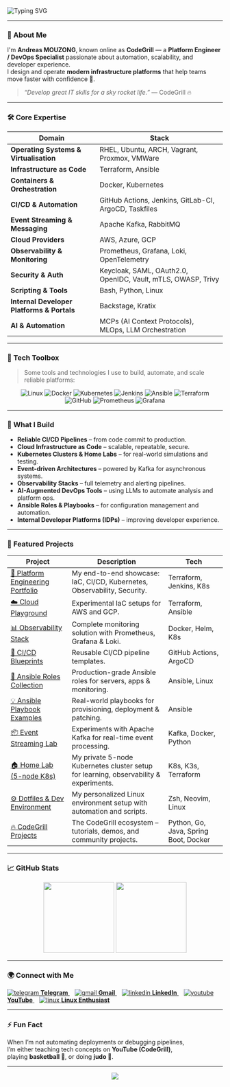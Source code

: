 <!-- PROFILE README -->

<img src="https://readme-typing-svg.herokuapp.com?font=JetBrains+Mono&pause=1000&color=32CD32&center=true&vCenter=true&width=700&lines=Hi+there+👋+I'm+Andreas+MOUZONG;aka+CodeGrill+-+Platform+Engineer;Automate+everything.+Secure+everything.+Observe+everything." alt="Typing SVG" />

---

### 🧠 About Me
I'm **Andreas MOUZONG**, known online as **CodeGrill** — a **Platform Engineer / DevOps Specialist** passionate about automation, scalability, and developer experience.  
I design and operate **modern infrastructure platforms** that help teams move faster with confidence 🚀.

> *“Develop great IT skills for a sky rocket life.”* — CodeGrill 🔥  

---

### 🛠️ Core Expertise

| Domain | Stack |
|--------|--------|
| **Operating Systems & Virtualisation** | RHEL, Ubuntu, ARCH, Vagrant, Proxmox, VMWare |
| **Infrastructure as Code** | Terraform, Ansible |
| **Containers & Orchestration** | Docker, Kubernetes |
| **CI/CD & Automation** | GitHub Actions, Jenkins, GitLab-CI, ArgoCD, Taskfiles |
| **Event Streaming & Messaging** | Apache Kafka, RabbitMQ |
| **Cloud Providers** | AWS, Azure, GCP |
| **Observability & Monitoring** | Prometheus, Grafana, Loki, OpenTelemetry |
| **Security & Auth** | Keycloak, SAML, OAuth2.0, OpenIDC, Vault, mTLS, OWASP, Trivy |
| **Scripting & Tools** | Bash, Python, Linux |
| **Internal Developer Platforms & Portals** | Backstage, Kratix |
| **AI & Automation** | MCPs (AI Context Protocols), MLOps, LLM Orchestration |


---

### 🧰 Tech Toolbox  

> Some tools and technologies I use to build, automate, and scale reliable platforms:

<p align="center">
  <img src="https://img.icons8.com/color/48/000000/linux.png" alt="Linux"/>
  <img src="https://img.icons8.com/color/48/000000/docker.png" alt="Docker"/>
  <img src="https://img.icons8.com/color/48/000000/kubernetes.png" alt="Kubernetes"/>
  <img src="https://img.icons8.com/color/48/000000/jenkins.png" alt="Jenkins"/>
  <img src="https://img.icons8.com/color/48/000000/ansible.png" alt="Ansible"/>
  <img src="https://img.icons8.com/color/48/000000/terraform.png" alt="Terraform"/>
  <img src="https://img.icons8.com/color/48/000000/github--v1.png" alt="GitHub"/>
  <img src="https://img.icons8.com/color/48/000000/prometheus-app.png" alt="Prometheus"/>
  <img src="https://img.icons8.com/color/48/000000/grafana.png" alt="Grafana"/>
</p>

---

### 🧩 What I Build
- **Reliable CI/CD Pipelines** – from code commit to production.  
- **Cloud Infrastructure as Code** – scalable, repeatable, secure.  
- **Kubernetes Clusters & Home Labs** – for real-world simulations and testing.  
- **Event-driven Architectures** – powered by Kafka for asynchronous systems.  
- **Observability Stacks** – full telemetry and alerting pipelines.  
- **AI-Augmented DevOps Tools** – using LLMs to automate analysis and platform ops.  
- **Ansible Roles & Playbooks** – for configuration management and automation.  
- **Internal Developer Platforms (IDPs)** – improving developer experience.   

---

### 🧰 Featured Projects

| Project | Description | Tech |
|----------|--------------|------|
| [🔧 Platform Engineering Portfolio](https://github.com/mouzong/platform-engineering-portfolio) | My end-to-end showcase: IaC, CI/CD, Kubernetes, Observability, Security. | Terraform, Jenkins, K8s |
| [☁️ Cloud Playground](https://github.com/mouzong/cloud-playground) | Experimental IaC setups for AWS and GCP. | Terraform, Ansible |
| [📊 Observability Stack](https://github.com/mouzong/observability-stack) | Complete monitoring solution with Prometheus, Grafana & Loki. | Docker, Helm, K8s |
| [🚀 CI/CD Blueprints](https://github.com/mouzong/ci-cd-blueprints) | Reusable CI/CD pipeline templates. | GitHub Actions, ArgoCD |
| [🧰 Ansible Roles Collection](https://github.com/mouzong/ansible-roles-collection) | Production-grade Ansible roles for servers, apps & monitoring. | Ansible, Linux |
| [💡 Ansible Playbook Examples](https://github.com/mouzong/ansible-playbooks) | Real-world playbooks for provisioning, deployment & patching. | Ansible |
| [📦 Event Streaming Lab](https://github.com/mouzong/event-kafka-lab) | Experiments with Apache Kafka for real-time event processing. | Kafka, Docker, Python |
| [🏠 Home Lab (5-node K8s)](https://github.com/mouzong/homelab-k8s) | My private 5-node Kubernetes cluster setup for learning, observability & experiments. | K8s, K3s, Terraform |
| [⚙️ Dotfiles & Dev Environment](https://github.com/mouzong/dotfiles) | My personalized Linux environment setup with automation and scripts. | Zsh, Neovim, Linux |
| [🔥 CodeGrill Projects](https://github.com/mouzong/codegrill-projects) | The CodeGrill ecosystem – tutorials, demos, and community projects. | Python, Go, Java, Spring Boot, Docker |


---

### 📈 GitHub Stats

<p align="center">
  <img src="https://github-readme-stats.vercel.app/api?username=mouzong&show_icons=true&theme=tokyonight" height="165">
  <img src="https://github-readme-stats.vercel.app/api/top-langs/?username=mouzong&layout=compact&theme=tokyonight" height="165">
</p>

---

### 🌍 Connect with Me

<p align="left">
  <a href="https://t.me/CodeGrill" target="_blank">
    <img src="https://img.icons8.com/color/28/telegram-app--v1.png" alt="telegram"/> <b>Telegram</b>
  </a>  
  &nbsp;&nbsp;
  <a href="mailto:andreasmouzong@gmail.com">
    <img src="https://img.icons8.com/color/28/gmail-new.png" alt="gmail"/> <b>Gmail</b>
  </a>  
  &nbsp;&nbsp;
  <a href="https://linkedin.com/in/andreas-mouzong">
    <img src="https://img.icons8.com/color/28/linkedin.png" alt="linkedin"/> <b>LinkedIn</b>
  </a>  
  &nbsp;&nbsp;
  <a href="https://youtube.com/@codegrill">
    <img src="https://img.icons8.com/color/28/youtube-play.png" alt="youtube"/> <b>YouTube</b>
  </a>  
  &nbsp;&nbsp;
  <a href="https://www.kernel.org/">
    <img src="https://img.icons8.com/color/28/linux.png" alt="linux"/> <b>Linux Enthusiast</b>
  </a>
</p>

---

### ⚡ Fun Fact
When I’m not automating deployments or debugging pipelines,  
I’m either teaching tech concepts on **YouTube (CodeGrill)**,  
playing **basketball 🏀**, or doing **judo 🥋**.  

---

<p align="center">
  <img src="https://readme-typing-svg.herokuapp.com?font=JetBrains+Mono&pause=1000&color=00FFFF&center=true&vCenter=true&width=700&lines=Thanks+for+visiting+👋;Let's+build+something+awesome+together!">
</p>
